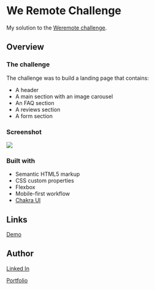 # We Remote Challenge

My solution to the [Weremote challenge](https://weremote.net/).

## Overview

### The challenge

 The challenge was to build a landing page that contains:
- A header
- A main section with an image carousel
- An FAQ section
- A reviews section
- A form section

### Screenshot

![](./public/screenshot.png)

### Built with

- Semantic HTML5 markup
- CSS custom properties
- Flexbox
- Mobile-first workflow
- [Chakra UI](https://chakra-ui.com/) 

## Links

[Demo](https://weremote-challenge.vercel.app/)

## Author

[Linked In](https://weremote-challenge.vercel.app/)

[Portfolio](https://personal-portfolio-six-flax.vercel.app/)


